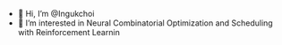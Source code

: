 - 👋 Hi, I’m @Ingukchoi
- 👀 I’m interested in Neural Combinatorial Optimization and Scheduling with Reinforcement Learnin
